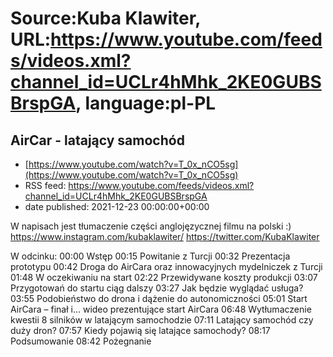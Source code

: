 # Source:Kuba Klawiter, URL:https://www.youtube.com/feeds/videos.xml?channel_id=UCLr4hMhk_2KE0GUBSBrspGA, language:pl-PL

## AirCar -  latający samochód
 - [https://www.youtube.com/watch?v=T_0x_nCO5sg](https://www.youtube.com/watch?v=T_0x_nCO5sg)
 - RSS feed: https://www.youtube.com/feeds/videos.xml?channel_id=UCLr4hMhk_2KE0GUBSBrspGA
 - date published: 2021-12-23 00:00:00+00:00

W napisach jest tłumaczenie części anglojęzycznej filmu na polski :)
https://www.instagram.com/kubaklawiter/
https://twitter.com/KubaKlawiter

W odcinku:
00:00 Wstęp
00:15 Powitanie z Turcji
00:32 Prezentacja prototypu
00:42 Droga do AirCara oraz innowacyjnych mydelniczek z Turcji
01:48 W oczekiwaniu na start
02:22 Przewidywane koszty produkcji
03:07 Przygotowań do startu ciąg dalszy
03:27 Jak będzie wyglądać usługa?
03:55 Podobieństwo do drona i dążenie do autonomiczności
05:01 Start AirCara – finał i… wideo prezentujące start AirCara
06:48 Wytłumaczenie kwestii 8 silników w latającym samochodzie
07:11 Latający samochód czy duży dron?
07:57 Kiedy pojawią się latające samochody?
08:17 Podsumowanie
08:42 Pożegnanie

